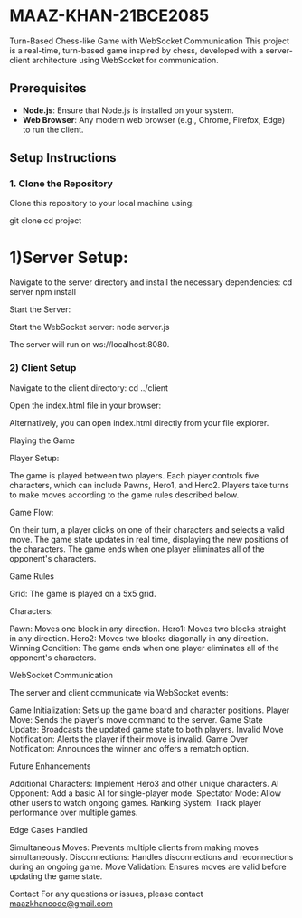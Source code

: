 # MAAZ-KHAN-21BCE2085
Turn-Based Chess-like Game with WebSocket Communication This project is a real-time, turn-based game inspired by chess, developed with a server-client architecture using WebSocket for communication.



## Prerequisites
- **Node.js**: Ensure that Node.js is installed on your system.
- **Web Browser**: Any modern web browser (e.g., Chrome, Firefox, Edge) to run the client.

## Setup Instructions

### 1. Clone the Repository
Clone this repository to your local machine using:

git clone <repository-url>
cd project



<h1>1)Server Setup:</h1>

Navigate to the server directory and install the necessary dependencies:
    cd server
    npm install


Start the Server:

Start the WebSocket server:
   node server.js


The server will run on ws://localhost:8080.


<h3>2) Client Setup</h3>

Navigate to the client directory:
    cd ../client

Open the index.html file in your browser:

Alternatively, you can open index.html directly from your file explorer.


Playing the Game

Player Setup:

The game is played between two players. Each player controls five characters, which can include Pawns, Hero1, and Hero2.
Players take turns to make moves according to the game rules described below.

Game Flow:

On their turn, a player clicks on one of their characters and selects a valid move.
The game state updates in real time, displaying the new positions of the characters.
The game ends when one player eliminates all of the opponent's characters.

Game Rules

Grid: The game is played on a 5x5 grid.

Characters:

Pawn: Moves one block in any direction.
Hero1: Moves two blocks straight in any direction.
Hero2: Moves two blocks diagonally in any direction.
Winning Condition: The game ends when one player eliminates all of the opponent's characters.

WebSocket Communication

The server and client communicate via WebSocket events:

Game Initialization: Sets up the game board and character positions.
Player Move: Sends the player's move command to the server.
Game State Update: Broadcasts the updated game state to both players.
Invalid Move Notification: Alerts the player if their move is invalid.
Game Over Notification: Announces the winner and offers a rematch option.

Future Enhancements

Additional Characters: Implement Hero3 and other unique characters.
AI Opponent: Add a basic AI for single-player mode.
Spectator Mode: Allow other users to watch ongoing games.
Ranking System: Track player performance over multiple games.

Edge Cases Handled

Simultaneous Moves: Prevents multiple clients from making moves simultaneously.
Disconnections: Handles disconnections and reconnections during an ongoing game.
Move Validation: Ensures moves are valid before updating the game state.

Contact
For any questions or issues, please contact maazkhancode@gmail.com
